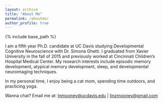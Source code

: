 ```yaml
---
layout: archive
title: "About Me"
permalink: /aboutme/
author_profile: true
---
```


{% include base_path %}

I am a fifth year Ph.D. candidate at UC Davis studying Developmental Cognitive Neuroscience with Dr. Simona Ghetti.
I graduated from Xavier University in the fall of 2015 and previously worked at Cincinnati Children’s Hospital Medical Center.
My research interests include episodic memory development, atypical memory development, sleep, and developmental neuroimaging techniques.

In my personal time, I enjoy being a cat mom, spending time outdoors, and practicing yoga.

Wanna chat? Email me at: lnmooney@ucdavis.edu | linzmooney@gmail.com
